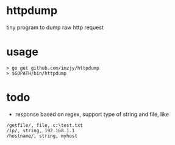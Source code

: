 # httpdump
tiny program to dump raw http request

# usage

```shell
> go get github.com/imzjy/httpdump
> $GOPATH/bin/httpdump
```

# todo

* response based on regex, support type of string and file, like

```text
/getfile/, file, c:\test.txt
/ip/, string, 192.168.1.1
/hostname/, string, myhost
```
